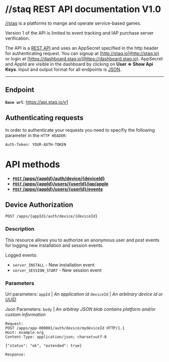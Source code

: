 # //staq REST API documentation V1.0

[//staq](http://staq.io) is a platforms to mange and operate service-based games.

Version 1 of the API is limited to event tracking and IAP purchase server verification.

The API is a [REST API](http://en.wikipedia.org/wiki/Representational_State_Transfer "RESTful")
and uses an AppSecret specified in the http header for authenticating request.
You can signup at [http://staq.io](http://staq.io) or login at [https://dashboard.staq.io](https://dashboard.staq.io).
AppSecret and AppId are visible in the dashboard by clicking on **User => Show Api Keys**.
Input and output format for all endpoints is [JSON](http://json.org/ "JSON").

***

## Endpoint

**<code>Base url</code>**: https://api.staq.io/v1

## Authenticating requests

In order to authenticate your requests you need to specifiy the following parameter in the <code>HTTP HEADER</code>:

```
Auth-Token: YOUR-AUTH-TOKEN
```

# API methods

- **[<code>POST</code> /apps/{appId}/auth/device/{deviceId}](#device-authorization)**
- **[<code>POST</code> /apps/{appId}/users/{userId}/iap/apple](#iap-apple-post)**
- **[<code>POST</code> /apps/{appId}/users/{userId}/events](#events-post)**

## <a id="auth-post"></a>Device Authorization

<code>POST /apps/{appId}/auth/device/{deviceId}</code>

### Description

This resource allows you to authorize an anonymous user and post events for logging new installation and session events.

Logged events:

- <code>server_INSTALL</code> - New installation event
- <code>server_SESSION_START</code> - New session event

### Parameters

Url parameters:
<code>appId</code> | *An application id* 
<code>deviceId</code> | *An arbitrary device id or [UUID](http://en.wikipedia.org/wiki/Universally_unique_identifier)* 

Json Parameters:
<code>body</code> | *An arbitray JSON blob contains platform and/or custom information* 


```http
Request:
POST /apps/app-000001/auth/device/mydeviceId HTTP/1.1
Host: example.org
Content-Type: application/json; charset=utf-8

{"status": "ok", "extended": true}

Response:
```


